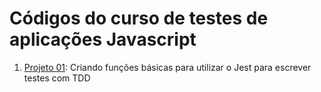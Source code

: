 # Códigos do curso de testes de aplicações Javascript

1. [Projeto 01]('projeto01/): Criando funções básicas para utilizar o Jest para escrever testes com TDD
